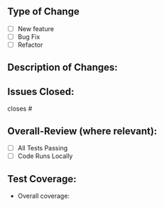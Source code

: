 ## Type of Change
- [ ] New feature
- [ ] Bug Fix
- [ ] Refactor

## Description of Changes:
> 

## Issues Closed:
closes # 

## Overall-Review (where relevant):
- [ ] All Tests Passing
- [ ] Code Runs Locally

## Test Coverage:
- Overall coverage: 
